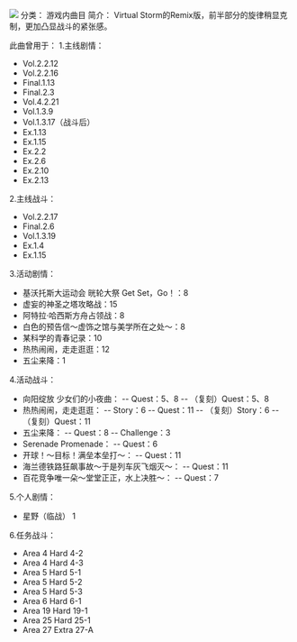 ![](//static.kivo.wiki/images/music/cover/VtlOVD25ojg7ciEdMoJvp1MMt5b7TVd3.png)
分类： 游戏内曲目
简介：
Virtual Storm的Remix版，前半部分的旋律稍显克制，更加凸显战斗的紧张感。

此曲曾用于：
1.主线剧情：

 - Vol.2.2.12
 - Vol.2.2.16
 - Final.1.13
 - Final.2.3
 - Vol.4.2.21
 - Vol.1.3.9
 - Vol.1.3.17（战斗后）
 - Ex.1.13
 - Ex.1.15
 - Ex.2.2
 - Ex.2.6
 - Ex.2.10
 - Ex.2.13

2.主线战斗：

 - Vol.2.2.17
 - Final.2.6
 - Vol.1.3.19
 - Ex.1.4
 - Ex.1.15

3.活动剧情：

 - 基沃托斯大运动会 晄轮大祭 Get Set，Go！：8
 - 虚妄的神圣之塔攻略战：15
 - 阿特拉·哈西斯方舟占领战：8
 - 白色的预告信～虚饰之馆与美学所在之处～：8
 - 某科学的青春记录：10
 - 热热闹闹，走走逛逛：12
 - 五尘来降：1

4.活动战斗：

 - 向阳绽放 少女们的小夜曲：
   -- Quest：5、8
    -- （复刻）Quest：5、8
 - 热热闹闹，走走逛逛：
   -- Story：6
    -- Quest：11
    -- （复刻）Story：6
    -- （复刻）Quest：11
 - 五尘来降：
   -- Quest：8
    -- Challenge：3
 - Serenade Promenade：
   -- Quest：6
 - 开球！～目标！满垒本垒打～：
   -- Quest：11
 - 海兰德铁路狂飙事故～于是列车灰飞烟灭～：
   -- Quest：11
 - 百花竞争唯一朵～堂堂正正，水上决胜～：
   -- Quest：7

5.个人剧情：

 - 星野（临战） 1

6.任务战斗：

 - Area 4 Hard 4-2
 - Area 4 Hard 4-3
 - Area 5 Hard 5-1
 - Area 5 Hard 5-2
 - Area 5 Hard 5-3
 - Area 6 Hard 6-1
 - Area 19 Hard 19-1
 - Area 25 Hard 25-1
 - Area 27 Extra 27-A

